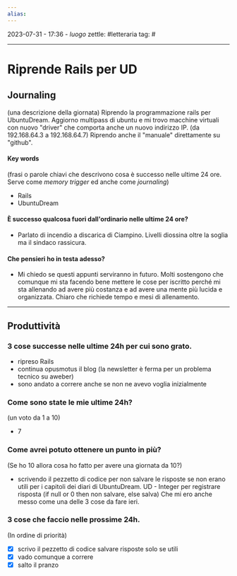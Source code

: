 ```yaml
---
alias: 
---
```

2023-07-31 - 17:36 - *luogo*
zettle: #letteraria
tag: #

---
# Riprende Rails per UD

## Journaling
(una descrizione della giornata)
Riprendo la programmazione rails per UbuntuDream.
Aggiorno multipass di ubuntu e mi trovo macchine virtuali con nuovo "driver" che comporta anche un nuovo indirizzo IP. (da 192.168.64.3 a 192.168.64.7)
Riprendo anche il "manuale" direttamente su "github".


#### Key words
(frasi o parole chiavi che descrivono cosa è successo nelle ultime 24 ore. Serve come *memory trigger* ed anche come *journaling*)
- Rails
- UbuntuDream


#### È successo qualcosa fuori dall'ordinario nelle ultime 24 ore?
- Parlato di incendio a discarica di Ciampino. Livelli diossina oltre la soglia ma il sindaco rassicura.


#### Che pensieri ho in testa adesso?
- Mi chiedo se questi appunti serviranno in futuro. Molti sostengono che comunque mi sta facendo bene mettere le cose per iscritto perché mi sta allenando ad avere più costanza e ad avere una mente più lucida e organizzata. Chiaro che richiede tempo e mesi di allenamento.

---
## Produttività
### 3 cose successe nelle ultime 24h per cui sono grato.
- ripreso Rails
- continua opusmotus il blog (la newsletter è ferma per un problema tecnico su aweber)
- sono andato a correre anche se non ne avevo voglia inizialmente


### Come sono state le mie ultime 24h?
(un voto da 1 a 10)
- 7


### Come avrei potuto ottenere un punto in più? 
(Se ho 10 allora cosa ho fatto per avere una giornata da 10?)
- scrivendo il pezzetto di codice per non salvare le risposte se non erano utili per i capitoli dei diari di UbuntuDream.
  UD - Integer per registrare risposta (if null or 0 then non salvare, else salva)
  Che mi ero anche messo come una delle 3 cose da fare ieri. 


### 3 cose che faccio nelle prossime 24h. 
(In ordine di priorità)
- [x] scrivo il pezzetto di codice salvare risposte solo se utili
- [x] vado comunque a correre
- [x] salto il pranzo
